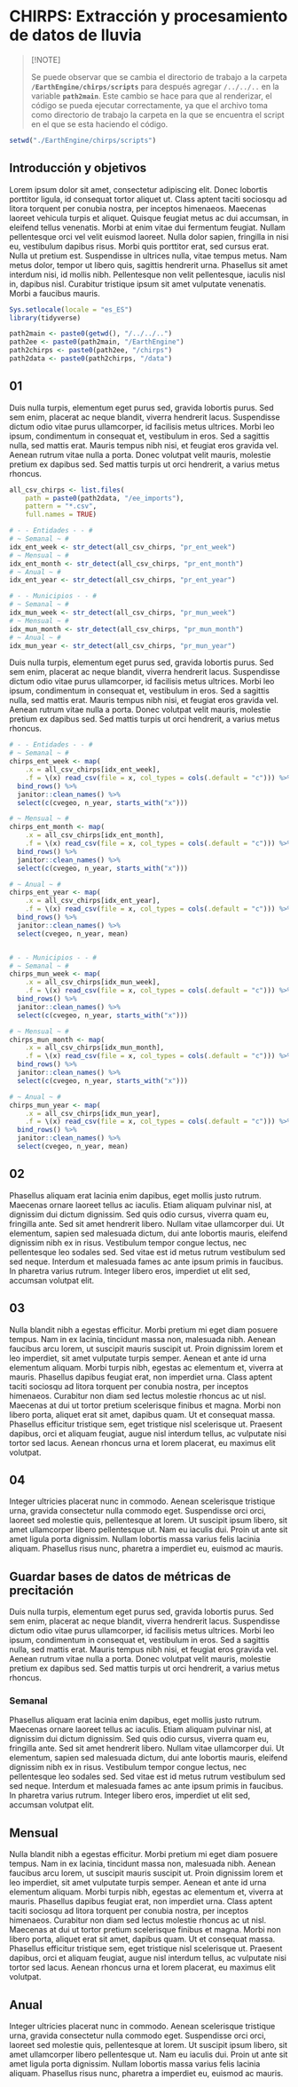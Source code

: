# CHIRPS: Extracción y procesamiento de datos de lluvia


> \[!NOTE\]
>
> Se puede observar que se cambia el directorio de trabajo a la carpeta **`/EarthEngine/chirps/scripts`** para después agregar `/../../..` en la variable **`path2main`**. Este cambio se hace para que al renderizar, el código se pueda ejecutar correctamente, ya que el archivo toma como directorio de trabajo la carpeta en la que se encuentra el script en el que se esta haciendo el código.

``` r
setwd("./EarthEngine/chirps/scripts")
```

## Introducción y objetivos

Lorem ipsum dolor sit amet, consectetur adipiscing elit. Donec lobortis porttitor ligula, id consequat tortor aliquet ut. Class aptent taciti sociosqu ad litora torquent per conubia nostra, per inceptos himenaeos. Maecenas laoreet vehicula turpis et aliquet. Quisque feugiat metus ac dui accumsan, in eleifend tellus venenatis. Morbi at enim vitae dui fermentum feugiat. Nullam pellentesque orci vel velit euismod laoreet. Nulla dolor sapien, fringilla in nisi eu, vestibulum dapibus risus. Morbi quis porttitor erat, sed cursus erat. Nulla ut pretium est. Suspendisse in ultrices nulla, vitae tempus metus. Nam metus dolor, tempor ut libero quis, sagittis hendrerit urna. Phasellus sit amet interdum nisi, id mollis nibh. Pellentesque non velit pellentesque, iaculis nisl in, dapibus nisl. Curabitur tristique ipsum sit amet vulputate venenatis. Morbi a faucibus mauris.

``` r
Sys.setlocale(locale = "es_ES")
library(tidyverse)

path2main <- paste0(getwd(), "/../../..")
path2ee <- paste0(path2main, "/EarthEngine")
path2chirps <- paste0(path2ee, "/chirps")
path2data <- paste0(path2chirps, "/data")
```

## 01

Duis nulla turpis, elementum eget purus sed, gravida lobortis purus. Sed sem enim, placerat ac neque blandit, viverra hendrerit lacus. Suspendisse dictum odio vitae purus ullamcorper, id facilisis metus ultrices. Morbi leo ipsum, condimentum in consequat et, vestibulum in eros. Sed a sagittis nulla, sed mattis erat. Mauris tempus nibh nisi, et feugiat eros gravida vel. Aenean rutrum vitae nulla a porta. Donec volutpat velit mauris, molestie pretium ex dapibus sed. Sed mattis turpis ut orci hendrerit, a varius metus rhoncus.

``` r
all_csv_chirps <- list.files(
    path = paste0(path2data, "/ee_imports"),
    pattern = "*.csv",
    full.names = TRUE)

# - - Entidades - - #
# ~ Semanal ~ #
idx_ent_week <- str_detect(all_csv_chirps, "pr_ent_week")
# ~ Mensual ~ #
idx_ent_month <- str_detect(all_csv_chirps, "pr_ent_month")
# ~ Anual ~ #
idx_ent_year <- str_detect(all_csv_chirps, "pr_ent_year")

# - - Municipios - - #
# ~ Semanal ~ #
idx_mun_week <- str_detect(all_csv_chirps, "pr_mun_week")
# ~ Mensual ~ #
idx_mun_month <- str_detect(all_csv_chirps, "pr_mun_month")
# ~ Anual ~ #
idx_mun_year <- str_detect(all_csv_chirps, "pr_mun_year")
```

Duis nulla turpis, elementum eget purus sed, gravida lobortis purus. Sed sem enim, placerat ac neque blandit, viverra hendrerit lacus. Suspendisse dictum odio vitae purus ullamcorper, id facilisis metus ultrices. Morbi leo ipsum, condimentum in consequat et, vestibulum in eros. Sed a sagittis nulla, sed mattis erat. Mauris tempus nibh nisi, et feugiat eros gravida vel. Aenean rutrum vitae nulla a porta. Donec volutpat velit mauris, molestie pretium ex dapibus sed. Sed mattis turpis ut orci hendrerit, a varius metus rhoncus.

``` r
# - - Entidades - - #
# ~ Semanal ~ #
chirps_ent_week <- map(
    .x = all_csv_chirps[idx_ent_week],
    .f = \(x) read_csv(file = x, col_types = cols(.default = "c"))) %>%
  bind_rows() %>%
  janitor::clean_names() %>%
  select(c(cvegeo, n_year, starts_with("x")))

# ~ Mensual ~ #
chirps_ent_month <- map(
    .x = all_csv_chirps[idx_ent_month],
    .f = \(x) read_csv(file = x, col_types = cols(.default = "c"))) %>%
  bind_rows() %>%
  janitor::clean_names() %>%
  select(c(cvegeo, n_year, starts_with("x")))

# ~ Anual ~ #
chirps_ent_year <- map(
    .x = all_csv_chirps[idx_ent_year],
    .f = \(x) read_csv(file = x, col_types = cols(.default = "c"))) %>%
  bind_rows() %>%
  janitor::clean_names() %>%
  select(cvegeo, n_year, mean)


# - - Municipios - - #
# ~ Semanal ~ #
chirps_mun_week <- map(
    .x = all_csv_chirps[idx_mun_week],
    .f = \(x) read_csv(file = x, col_types = cols(.default = "c"))) %>%
  bind_rows() %>%
  janitor::clean_names() %>%
  select(c(cvegeo, n_year, starts_with("x")))

# ~ Mensual ~ #
chirps_mun_month <- map(
    .x = all_csv_chirps[idx_mun_month],
    .f = \(x) read_csv(file = x, col_types = cols(.default = "c"))) %>%
  bind_rows() %>%
  janitor::clean_names() %>%
  select(c(cvegeo, n_year, starts_with("x")))

# ~ Anual ~ #
chirps_mun_year <- map(
    .x = all_csv_chirps[idx_mun_year],
    .f = \(x) read_csv(file = x, col_types = cols(.default = "c"))) %>%
  bind_rows() %>%
  janitor::clean_names() %>%
  select(cvegeo, n_year, mean)
```

## 02

Phasellus aliquam erat lacinia enim dapibus, eget mollis justo rutrum. Maecenas ornare laoreet tellus ac iaculis. Etiam aliquam pulvinar nisl, at dignissim dui dictum dignissim. Sed quis odio cursus, viverra quam eu, fringilla ante. Sed sit amet hendrerit libero. Nullam vitae ullamcorper dui. Ut elementum, sapien sed malesuada dictum, dui ante lobortis mauris, eleifend dignissim nibh ex in risus. Vestibulum tempor congue lectus, nec pellentesque leo sodales sed. Sed vitae est id metus rutrum vestibulum sed sed neque. Interdum et malesuada fames ac ante ipsum primis in faucibus. In pharetra varius rutrum. Integer libero eros, imperdiet ut elit sed, accumsan volutpat elit.

## 03

Nulla blandit nibh a egestas efficitur. Morbi pretium mi eget diam posuere tempus. Nam in ex lacinia, tincidunt massa non, malesuada nibh. Aenean faucibus arcu lorem, ut suscipit mauris suscipit ut. Proin dignissim lorem et leo imperdiet, sit amet vulputate turpis semper. Aenean et ante id urna elementum aliquam. Morbi turpis nibh, egestas ac elementum et, viverra at mauris. Phasellus dapibus feugiat erat, non imperdiet urna. Class aptent taciti sociosqu ad litora torquent per conubia nostra, per inceptos himenaeos. Curabitur non diam sed lectus molestie rhoncus ac ut nisl. Maecenas at dui ut tortor pretium scelerisque finibus et magna. Morbi non libero porta, aliquet erat sit amet, dapibus quam. Ut et consequat massa. Phasellus efficitur tristique sem, eget tristique nisl scelerisque ut. Praesent dapibus, orci et aliquam feugiat, augue nisl interdum tellus, ac vulputate nisi tortor sed lacus. Aenean rhoncus urna et lorem placerat, eu maximus elit volutpat.

## 04

Integer ultricies placerat nunc in commodo. Aenean scelerisque tristique urna, gravida consectetur nulla commodo eget. Suspendisse orci orci, laoreet sed molestie quis, pellentesque at lorem. Ut suscipit ipsum libero, sit amet ullamcorper libero pellentesque ut. Nam eu iaculis dui. Proin ut ante sit amet ligula porta dignissim. Nullam lobortis massa varius felis lacinia aliquam. Phasellus risus nunc, pharetra a imperdiet eu, euismod ac mauris.

## Guardar bases de datos de métricas de precitación

Duis nulla turpis, elementum eget purus sed, gravida lobortis purus. Sed sem enim, placerat ac neque blandit, viverra hendrerit lacus. Suspendisse dictum odio vitae purus ullamcorper, id facilisis metus ultrices. Morbi leo ipsum, condimentum in consequat et, vestibulum in eros. Sed a sagittis nulla, sed mattis erat. Mauris tempus nibh nisi, et feugiat eros gravida vel. Aenean rutrum vitae nulla a porta. Donec volutpat velit mauris, molestie pretium ex dapibus sed. Sed mattis turpis ut orci hendrerit, a varius metus rhoncus.

### Semanal

Phasellus aliquam erat lacinia enim dapibus, eget mollis justo rutrum. Maecenas ornare laoreet tellus ac iaculis. Etiam aliquam pulvinar nisl, at dignissim dui dictum dignissim. Sed quis odio cursus, viverra quam eu, fringilla ante. Sed sit amet hendrerit libero. Nullam vitae ullamcorper dui. Ut elementum, sapien sed malesuada dictum, dui ante lobortis mauris, eleifend dignissim nibh ex in risus. Vestibulum tempor congue lectus, nec pellentesque leo sodales sed. Sed vitae est id metus rutrum vestibulum sed sed neque. Interdum et malesuada fames ac ante ipsum primis in faucibus. In pharetra varius rutrum. Integer libero eros, imperdiet ut elit sed, accumsan volutpat elit.

## Mensual

Nulla blandit nibh a egestas efficitur. Morbi pretium mi eget diam posuere tempus. Nam in ex lacinia, tincidunt massa non, malesuada nibh. Aenean faucibus arcu lorem, ut suscipit mauris suscipit ut. Proin dignissim lorem et leo imperdiet, sit amet vulputate turpis semper. Aenean et ante id urna elementum aliquam. Morbi turpis nibh, egestas ac elementum et, viverra at mauris. Phasellus dapibus feugiat erat, non imperdiet urna. Class aptent taciti sociosqu ad litora torquent per conubia nostra, per inceptos himenaeos. Curabitur non diam sed lectus molestie rhoncus ac ut nisl. Maecenas at dui ut tortor pretium scelerisque finibus et magna. Morbi non libero porta, aliquet erat sit amet, dapibus quam. Ut et consequat massa. Phasellus efficitur tristique sem, eget tristique nisl scelerisque ut. Praesent dapibus, orci et aliquam feugiat, augue nisl interdum tellus, ac vulputate nisi tortor sed lacus. Aenean rhoncus urna et lorem placerat, eu maximus elit volutpat.

## Anual

Integer ultricies placerat nunc in commodo. Aenean scelerisque tristique urna, gravida consectetur nulla commodo eget. Suspendisse orci orci, laoreet sed molestie quis, pellentesque at lorem. Ut suscipit ipsum libero, sit amet ullamcorper libero pellentesque ut. Nam eu iaculis dui. Proin ut ante sit amet ligula porta dignissim. Nullam lobortis massa varius felis lacinia aliquam. Phasellus risus nunc, pharetra a imperdiet eu, euismod ac mauris.
